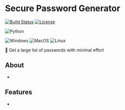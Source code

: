# Secure Password Generator
[![Build Status](https://img.shields.io/github/workflow/status/2factorauth/twofactorauth/Jekyll%20Tests?style=for-the-badge)](https://github.com/2factorauth/twofactorauth/actions)
[![License](https://img.shields.io/badge/license-mit-9A0F2D.svg?style=for-the-badge)](/LICENSE)

![Python](https://img.shields.io/badge/python-3670A0?style=flat-square&logo=python&logoColor=ffdd54)

![Windows](https://img.shields.io/badge/Windows-0078D6?style=flat-square&logo=windows&logoColor=white) ![MacOS](https://img.shields.io/badge/MacOS-%23000000.svg?style=flat-square&logo=apple&logoColor=white) ![Linux](https://img.shields.io/badge/Linux-FCC624?style=flat-square&logo=linux&logoColor=black) 

🔑 Get a large list of passwords with minimal effort


## About
  *

## Features
  *
